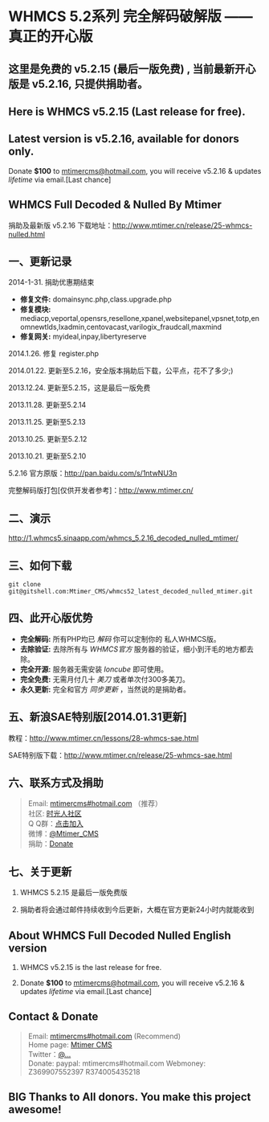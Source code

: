 <h1>WHMCS 5.2系列 完全解码破解版 —— 真正的开心版</h1>

<h2>这里是免费的 v5.2.15 (最后一版免费) , 当前最新开心版是 v5.2.16, 只提供捐助者。</h2>

## Here is WHMCS v5.2.15 (Last release for free).

## Latest version is v5.2.16, available for donors only.

Donate <b>$100</b> to mtimercms@hotmail.com, you will receive v5.2.16 & updates *lifetime* via email.[Last chance]


<h2>WHMCS Full Decoded & Nulled By Mtimer</h2>

捐助及最新版 v5.2.16 下载地址：http://www.mtimer.cn/release/25-whmcs-nulled.html 


## 一、更新记录

2014-1-31. 捐助优惠期结束

<ul>
<li><strong>修复文件:</strong> domainsync.php,class.upgrade.php</li>
<li><strong>修复模块:</strong> mediacp,veportal,opensrs,resellone,xpanel,websitepanel,vpsnet,totp,enomnewtlds,lxadmin,centovacast,varilogix_fraudcall,maxmind</li>
<li><strong>修复网关:</strong> myideal,inpay,libertyreserve</li>
</ul>

2014.1.26. 修复 register.php

2014.01.22. 更新至5.2.16，安全版本捐助后下载，公平点，花不了多少;)

2013.12.24. 更新至5.2.15，这是最后一版免费

2013.11.28. 更新至5.2.14

2013.11.25. 更新至5.2.13

2013.10.25. 更新至5.2.12

2013.10.21. 更新至5.2.10

5.2.16 官方原版：http://pan.baidu.com/s/1ntwNU3n

完整解码版打包[仅供开发者参考]：http://www.mtimer.cn/



## 二、演示

http://1.whmcs5.sinaapp.com/whmcs_5.2.16_decoded_nulled_mtimer/



## 三、如何下载

	git clone git@gitshell.com:Mtimer_CMS/whmcs52_latest_decoded_nulled_mtimer.git



## 四、此开心版优势

<ul>
<li><strong>完全解码:</strong> 所有PHP均已 <em>解码</em> 你可以定制你的 私人WHMCS版。</li>
<li><strong>去除验证:</strong> 去除所有与 <em>WHMCS官方</em> 服务器的验证，细小到汗毛的地方都去除。</li>
<li><strong>完全开源:</strong> 服务器无需安装 <em>Ioncube</em> 即可使用。</li>
<li><strong>完全免费:</strong> 无需月付几十 <em>美刀</em> 或者单次付300多美刀。</li>
<li><strong>永久更新:</strong> 完全和官方 <em>同步更新</em> ，当然说的是捐助者。</li>
</ul>


## 五、新浪SAE特别版[2014.01.31更新]

教程：http://www.mtimer.cn/lessons/28-whmcs-sae.html

SAE特别版下载：http://www.mtimer.cn/release/25-whmcs-sae.html

## 六、联系方式及捐助

> Email: [mtimercms#hotmail.com](mtimercms#hotmail.com) （推荐）  
> 社区: [时光人社区](http://www.mtimer.cn/)  
> Q Q群：[点击加入](http://shang.qq.com/wpa/qunwpa?idkey=520e53ac7acc04d489a801aa55a69c9a6e3df06e1fea1b0b0f3ca936627cca52)  
> 微博：[@Mtimer_CMS](http://weibo.com/u/3488979130)  
> 捐助：[Donate](http://t.cn/8FwJr5Z)


## 七、关于更新

1. WHMCS 5.2.15 是最后一版免费版

2. 捐助者将会通过邮件持续收到今后更新，大概在官方更新24小时内就能收到


## About WHMCS Full Decoded Nulled English version

1. WHMCS v5.2.15 is the last release for free.

2. Donate <b>$100</b> to mtimercms@hotmail.com, you will receive v5.2.16 & updates *lifetime* via email.[Last chance]


## Contact & Donate

> Email: [mtimercms#hotmail.com](mtimercms#hotmail.com) (Recommend)  
> Home page: [Mtimer CMS](http://www.mtimer.net/)  
> Twitter：[@...](http://#)  
> Donate: paypal: mtimercms#hotmail.com Webmoney: Z369907552397  R374005435218


## BIG Thanks to All donors. You make this project awesome!
